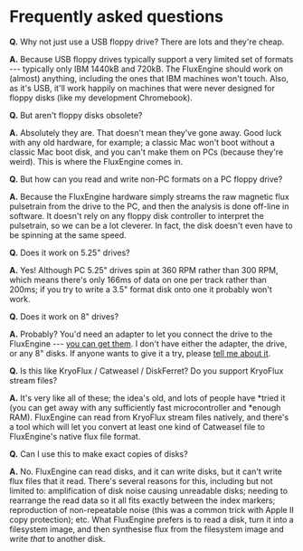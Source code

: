 Frequently asked questions
==========================

**Q.** Why not just use a USB floppy drive? There are lots and they're cheap.

**A.** Because USB floppy drives typically support a very limited set of
formats --- typically only IBM 1440kB and 720kB. The FluxEngine should work
on (almost) anything, including the ones that IBM machines won't touch. Also,
as it's USB, it'll work happily on machines that were never designed for
floppy disks (like my development Chromebook).

**Q.** But aren't floppy disks obsolete?

**A.** Absolutely they are. That doesn't mean they've gone away. Good luck
with any old hardware, for example; a classic Mac won't boot without a
classic Mac boot disk, and you can't make them on PCs (because they're
weird). This is where the FluxEngine comes in.

**Q.** But how can you read and write non-PC formats on a PC floppy drive?

**A.** Because the FluxEngine hardware simply streams the raw magnetic flux
pulsetrain from the drive to the PC, and then the analysis is done off-line
in software. It doesn't rely on any floppy disk controller to interpret the
pulsetrain, so we can be a lot cleverer. In fact, the disk doesn't even have
to be spinning at the same speed.

**Q.** Does it work on 5.25" drives?

**A.** Yes! Although PC 5.25" drives spin at 360 RPM rather than 300 RPM,
which means there's only 166ms of data on one per track rather than 200ms;
if you try to write a 3.5" format disk onto one it probably won't work.

**Q.** Does it work on 8" drives?

**A.** Probably? You'd need an adapter to let you connect the drive to the
FluxEngine --- [you can get them](http://www.dbit.com/fdadap.html). I don't
have either the adapter, the drive, or any 8" disks. If anyone wants to give
it a try, please [tell me about
it](https://github.com/davidgiven/fluxengine/issues/new).

**Q.** Is this like KryoFlux / Catweasel / DiskFerret? Do you support KryoFlux stream files?

**A.** It's very like all of these; the idea's old, and lots of people have
*tried it (you can get away with any sufficiently fast microcontroller and
*enough RAM). FluxEngine can
read from KryoFlux stream files natively, and there's a tool which will let
you convert at least one kind of Catweasel file to FluxEngine's native flux
file format.

**Q.** Can I use this to make exact copies of disks?

**A.** No. FluxEngine can read disks, and it can write disks, but it can't
write flux files that it read. There's several reasons for this, including
but not limited to: amplification of disk noise causing unreadable disks;
needing to rearrange the read data so it all fits exactly between the index
markers; reproduction of non-repeatable noise (this was a common trick with
Apple II copy protection); etc. What FluxEngine prefers is to read a disk,
turn it into a filesystem image, and then synthesise flux from the filesystem
image and write _that_ to another disk.
